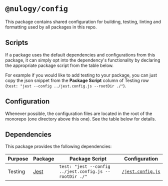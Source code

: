 # `@nulogy/config`

This package contains shared configuration for building, testing, linting and formatting used by all packages in this repo.

## Scripts 

If a package uses the default dependencies and configurations from this package, it can simply opt into the dependency's functionality by declaring the appropriate package script from the table below.

For example if you would like to add testing to your package, you can just copy the json snippet from the **Package Script** column of Testing row (`test: "jest --config ../jest.config.js --rootDir ./"`).

## Configuration

Whenever possible, the configuration files are located in the root of the monorepo (one directory above this one). See the table below for details.

## Dependencies

This package provides the following dependencies:

| Purpose | Package | Package Script | Configuration |
| ------- | ------- | -------------- | ------------- |
| Testing | [Jest](https://jestjs.io) | `test: "jest --config ../jest.config.js --rootDir ./"` | [`/jest.config.js`](/jest.config.js)



